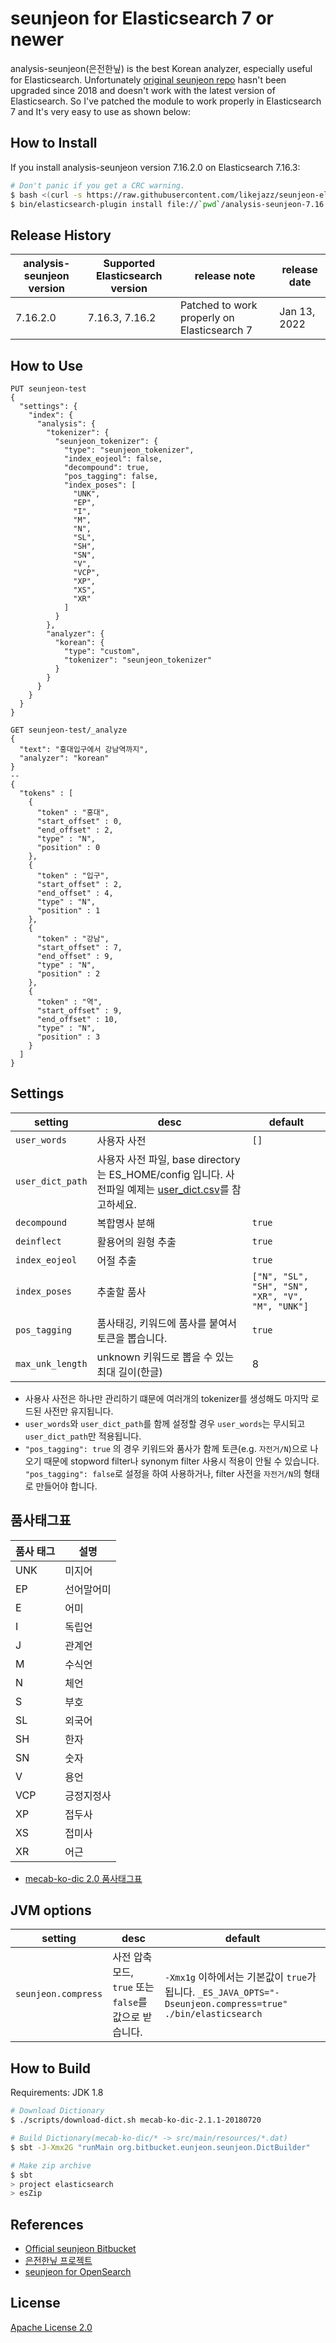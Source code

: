 # seunjeon for Elasticsearch 7 or newer
analysis-seunjeon(은전한닢) is the best Korean analyzer, especially useful for Elasticsearch. Unfortunately [original seunjeon repo](https://bitbucket.org/eunjeon/seunjeon/) hasn't been upgraded since 2018 and doesn't work with the latest version of Elasticsearch. So I've patched the module to work properly in Elasticsearch 7 and It's very easy to use as shown below:

## How to Install
If you install analysis-seunjeon version 7.16.2.0 on Elasticsearch 7.16.3:
```bash
# Don't panic if you get a CRC warning.
$ bash <(curl -s https://raw.githubusercontent.com/likejazz/seunjeon-elasticsearch-7/master/elasticsearch/scripts/downloader.sh) -e 7.16.3 -p 7.16.2.0
$ bin/elasticsearch-plugin install file://`pwd`/analysis-seunjeon-7.16.2.0.zip
```

## Release History

| analysis-seunjeon version | Supported Elasticsearch version | release note | release date |
| ------------------------------- | ---------------------| ------------ | -- |
| 7.16.2.0                        | 7.16.3, 7.16.2               | Patched to work properly on Elasticsearch 7 | Jan 13, 2022 |

## How to Use
```
PUT seunjeon-test
{
  "settings": {
    "index": {
      "analysis": {
        "tokenizer": {
          "seunjeon_tokenizer": {
            "type": "seunjeon_tokenizer",
            "index_eojeol": false,
            "decompound": true,
            "pos_tagging": false,
            "index_poses": [
              "UNK",
              "EP",
              "I",
              "M",
              "N",
              "SL",
              "SH",
              "SN",
              "V",
              "VCP",
              "XP",
              "XS",
              "XR"
            ]
          }
        },
        "analyzer": {
          "korean": {
            "type": "custom",
            "tokenizer": "seunjeon_tokenizer"
          }
        }
      }
    }
  }
}

GET seunjeon-test/_analyze
{
  "text": "홍대입구에서 강남역까지",
  "analyzer": "korean"
}
--
{
  "tokens" : [
    {
      "token" : "홍대",
      "start_offset" : 0,
      "end_offset" : 2,
      "type" : "N",
      "position" : 0
    },
    {
      "token" : "입구",
      "start_offset" : 2,
      "end_offset" : 4,
      "type" : "N",
      "position" : 1
    },
    {
      "token" : "강남",
      "start_offset" : 7,
      "end_offset" : 9,
      "type" : "N",
      "position" : 2
    },
    {
      "token" : "역",
      "start_offset" : 9,
      "end_offset" : 10,
      "type" : "N",
      "position" : 3
    }
  ]
}
```

## Settings
| setting      | desc  | default |
| ------------- | ----- | ---- |
| `user_words`    | 사용자 사전        | `[]`     |
| `user_dict_path`| 사용자 사전 파일, base directory는 ES_HOME/config 입니다. 사전파일 예제는 [user_dict.csv](https://bitbucket.org/eunjeon/seunjeon/raw/master/elasticsearch/scripts/user_dict.csv)를 참고하세요. |  |
| `decompound`    | 복합명사 분해      | `true` |
| `deinflect`     | 활용어의 원형 추출 | `true` |
| `index_eojeol`  | 어절 추출     | `true` |
| `index_poses`   | 추출할 품사        | `["N", "SL", "SH", "SN", "XR", "V", "M", "UNK"]` |
| `pos_tagging`   | 품사태깅, 키워드에 품사를 붙여서 토큰을 뽑습니다.        | `true` |
| `max_unk_length`  | unknown 키워드로 뽑을 수 있는 최대 길이(한글) | 8 |

* 사용사 사전은 하나만 관리하기 떄문에 여러개의 tokenizer를 생성해도 마지막 로드된 사전만 유지됩니다.
* `user_words`와 `user_dict_path`를 함께 설정할 경우 `user_words`는 무시되고 `user_dict_path`만 적용됩니다.
* `"pos_tagging": true` 의 경우 키워드와 품사가 함께 토큰(e.g. `자전거/N`)으로 나오기 때문에 stopword filter나 synonym filter 사용시 적용이 안될 수 있습니다. `"pos_tagging": false`로 설정을 하여 사용하거나, filter 사전을 `자전거/N`의 형태로 만들어야 합니다.

## 품사태그표
| 품사 태그 | 설명 |
| --- | --- |
| UNK | 미지어 |
| EP  | 선어말어미 |
| E   | 어미 |
| I   | 독립언 |
| J   | 관계언 |
| M   | 수식언 |
| N   | 체언 |
| S   | 부호 |
| SL  | 외국어 |
| SH  | 한자 |
| SN  | 숫자 |
| V   | 용언 |
| VCP | 긍정지정사 |
| XP  | 접두사 |
| XS  | 접미사 |
| XR  | 어근 |
  * [mecab-ko-dic 2.0 품사태그표](https://docs.google.com/spreadsheets/d/1-9blXKjtjeKZqsf4NzHeYJCrr49-nXeRF6D80udfcwY/edit?usp=sharing)

## JVM options
| setting      | desc  | default |
| ------------- | ----- | ---- |
| `seunjeon.compress` | 사전 압축모드, `true` 또는 `false`를 값으로 받습니다.| `-Xmx1g` 이하에서는 기본값이 `true`가 됩니다. `_ES_JAVA_OPTS="-Dseunjeon.compress=true" ./bin/elasticsearch` |

## How to Build
Requirements: JDK 1.8
```bash
# Download Dictionary
$ ./scripts/download-dict.sh mecab-ko-dic-2.1.1-20180720

# Build Dictionary(mecab-ko-dic/* -> src/main/resources/*.dat)
$ sbt -J-Xmx2G "runMain org.bitbucket.eunjeon.seunjeon.DictBuilder"

# Make zip archive
$ sbt
> project elasticsearch
> esZip
```
## References
- [Official seunjeon Bitbucket](https://bitbucket.org/eunjeon/seunjeon/)
- [은전한닢 프로젝트](http://eunjeon.blogspot.com/)
- [seunjeon for OpenSearch](https://bitbucket.org/soosinha/seunjeon-opensearch/)

## License
[Apache License 2.0](https://www.apache.org/licenses/LICENSE-2.0)
